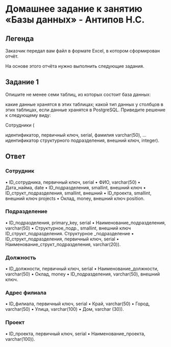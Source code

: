 # Домашнее задание к занятию «Базы данных» - Антипов Н.С.

## Легенда
Заказчик передал вам файл в формате Excel, в котором сформирован отчёт.

На основе этого отчёта нужно выполнить следующие задания.

## Задание 1
Опишите не менее семи таблиц, из которых состоит база данных:

какие данные хранятся в этих таблицах;
какой тип данных у столбцов в этих таблицах, если данные хранятся в PostgreSQL.
Приведите решение к следующему виду:

Сотрудники (

идентификатор, первичный ключ, serial,
фамилия varchar(50),
...
идентификатор структурного подразделения, внешний ключ, integer).

## Ответ

### Сотрудник 
•	ID_сотрудника, первичный ключ, serial
•	ФИО, varchar(50)
•	Дата_найма, date
•	ID_подразделения, smallint, внешний ключ 
•	ID_структ_подразделения, smallint, внешний 
•	ID_проекта, smallint, внешний ключ projects 
•	Оклад, money, внешний ключ position.
### Подразделение 
•	ID_подразделения, primary_key, serial
•	Наименование_подразделения, varchar(50)
•	Структурное_подр., smallint, внешний ключ ID_структ_подразделения.
Структурное _подразделение 
•	ID_структ_подразделения, первичный ключ, serial
•	Наименование_структ_подразделения, varchar(20)).
### Должность 
•	ID_должности, первичный ключ, serial
•	Наименование_должности, varchar(50)
•	Оклад, money
•	ID_подразделения, varchar(50), внешний ключ.
### Адрес филиала 
•	ID_филиала, первичный ключ, serial
•	Край, varchar(50)
•	Город, varchar(50)
•	Улица, varchar(100)
•	Дом, varchar (30)).
### Проект 
•	ID_проекта, первичный ключ, serial
•	Наименование_проекта, varchar(100)).
